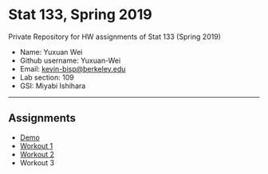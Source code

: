 # Stat 133, Spring 2019

Private Repository for HW assignments of Stat 133 (Spring 2019)

- Name: Yuxuan Wei
- Github username: Yuxuan-Wei
- Email: kevin-bisp@berkeley.edu
- Lab section: 109
- GSI: Miyabi Ishihara

-----

## Assignments

- [Demo](demo)
- [Workout 1](workout01)
- [Workout 2](workout02)
- Workout 3


